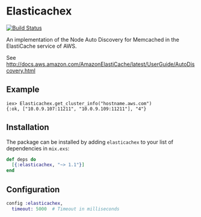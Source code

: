 # Elasticachex

[![Build Status](https://secure.travis-ci.org/peillis/elasticachex.svg)](http://travis-ci.org/peillis/elasticachex)

An implementation of the Node Auto Discovery for Memcached in the
ElastiCache service of AWS.

See http://docs.aws.amazon.com/AmazonElastiCache/latest/UserGuide/AutoDiscovery.html

## Example

    iex> Elasticachex.get_cluster_info("hostname.aws.com")
    {:ok, ["10.0.9.107:11211", "10.0.9.109:11211"], "4"}


## Installation

The package can be installed by adding `elasticachex` to your list of
dependencies in `mix.exs`:

```elixir
def deps do
  [{:elasticachex, "~> 1.1"}]
end
```

## Configuration

```elixir
config :elasticachex,
  timeout: 5000  # Timeout in milliseconds
```
